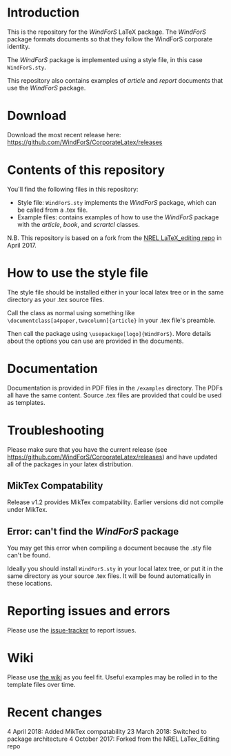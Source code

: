 # Introduction
This is the repository for the _WindForS_ LaTeX package. The _WindForS_ package formats documents so that they follow the WindForS corporate identity.

The _WindForS_ package is implemented using a style file, in this case `WindForS.sty`.

This repository also contains examples of _article_ and _report_ documents that use the _WindForS_ package.

# Download
Download the most recent release here: https://github.com/WindForS/CorporateLatex/releases

# Contents of this repository
You'll find the following files in this repository:
* Style file: `WindForS.sty` implements the _WindForS_ package, which can be called from a .tex file.
* Example files: contains examples of how to use the _WindForS_ package with the _article_, _book_, and _scrartcl_ classes.

N.B. This repository is based on a fork from the [NREL LaTeX_editing repo](https://github.com/NREL/latex_editing) in April 2017.

# How to use the style file
The style file should be installed either in your local latex tree or in the same directory as your .tex source files.

Call the class as normal using something like `\documentclass[a4paper,twocolumn]{article}` in your .tex file's preamble.

Then call the package using `\usepackage[logo]{WindForS}`. More details about the options you can use are provided in the documents.

# Documentation
Documentation is provided in PDF files in the `/examples` directory. The PDFs all have the same content. Source .tex files are provided that could be used as templates.

# Troubleshooting
Please make sure that you have the current release (see https://github.com/WindForS/CorporateLatex/releases) and have updated all of the packages in your latex distribution.

## MikTex Compatability
Release v1.2 provides MikTex compatability. Earlier versions did not compile under MikTex.

## Error: can't find the _WindForS_ package
You may get this error when compiling a document because the .sty file can't be found.

Ideally you should install `WindForS.sty` in your local latex tree, or put it in the same directory as your source .tex files. It will be found automatically in these locations.

# Reporting issues and errors
Please use the [issue-tracker](../../issues) to report issues.

# Wiki
Please use [the wiki](../../wiki) as you feel fit. Useful examples may be rolled in to the template files over time.

# Recent changes
4 April 2018: Added MikTex compatability
23 March 2018: Switched to package architecture
4 October 2017: Forked from the NREL LaTex_Editing repo
